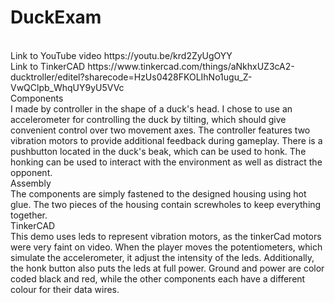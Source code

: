 # DuckExam
<br>
Link to YouTube video https://youtu.be/krd2ZyUgOYY
<br>
Link to TinkerCAD https://www.tinkercad.com/things/aNkhxUZ3cA2-ducktroller/editel?sharecode=HzUs0428FKOLIhNo1ugu_Z-VwQClpb_WhqUY9yU5VVc
<br>
Components
<br>
I made by controller in the shape of a duck's head. I chose to use an accelerometer for controlling the duck by tilting, which should give convenient control over two movement axes. The controller features two vibration motors to provide additional feedback during gameplay. There is a pushbutton located in the duck's beak, which can be used to honk. The honking can be used to interact with the environment as well as distract the opponent.
<br>
Assembly
<br>
The components are simply fastened to the designed housing using hot glue. The two pieces of the housing contain screwholes to keep everything together.
<br>
TinkerCAD
<br>
This demo uses leds to represent vibration motors, as the tinkerCad motors were very faint on video. When the player moves the potentiometers, which simulate the accelerometer, it adjust the intensity of the leds. Additionally, the honk button also puts the leds at full power. Ground and power are color coded black and red, while the other components each have a different colour for their data wires.
